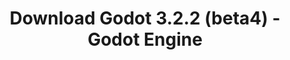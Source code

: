 ---
# Generated by /scripts/js/download_archive_generator !!! do not edit by hand !!!
title: 'Download Godot 3.2.2 (beta4) - Godot Engine'
type: 'download/archive'
name: '3.2.2'
flavor: 'beta4'
release_date: '2020-06-05T03:00:00-00:00'
release_notes: '/article/dev-snapshot-godot-3-2-2-beta-4/'
links:
  android.apk:
    name: 'android.apk'
    title: 'Android'
    caption: 'Universal APK (ARM64 + ARMv7 + x86_64 + x86)'
    tags:
      - 'APK download'
      - 'ARM64/v7'
      - 'x86 (64 & 32 bit)'
    hosts:
      github_builds:
        regular: 'https://github.com/godotengine/godot-builds/releases/download/3.2.2-beta4/Godot_v3.2.2-beta4_android_editor.apk'
        mono: '#'
      github:
        regular: 'https://github.com/godotengine/godot/releases/download/3.2.2-beta4/Godot_v3.2.2-beta4_android_editor.apk'
        mono: '#'
  macos.universal:
    name: 'macos.universal'
    title: 'macOS'
    caption: 'Universal (x86_64 + Apple Silicon)'
    tags:
      - 'Intel/Apple Silicon'
      - '64 bit'
    hosts:
      github_builds:
        regular: 'https://github.com/godotengine/godot-builds/releases/download/3.2.2-beta4/Godot_v3.2.2-beta4_osx.universal.zip'
        mono: 'https://github.com/godotengine/godot-builds/releases/download/3.2.2-beta4/Godot_v3.2.2-beta4_mono_osx.universal.zip'
      github:
        regular: 'https://github.com/godotengine/godot/releases/download/3.2.2-beta4/Godot_v3.2.2-beta4_osx.universal.zip'
        mono: 'https://github.com/godotengine/godot/releases/download/3.2.2-beta4/Godot_v3.2.2-beta4_mono_osx.universal.zip'
  windows.64:
    name: 'windows.64'
    title: 'Windows'
    caption: 'Standard (x86_64)'
    tags:
      - '64 bit'
    hosts:
      github_builds:
        regular: 'https://github.com/godotengine/godot-builds/releases/download/3.2.2-beta4/Godot_v3.2.2-beta4_win64.exe.zip'
        mono: 'https://github.com/godotengine/godot-builds/releases/download/3.2.2-beta4/Godot_v3.2.2-beta4_mono_win64.zip'
      github:
        regular: 'https://github.com/godotengine/godot/releases/download/3.2.2-beta4/Godot_v3.2.2-beta4_win64.exe.zip'
        mono: 'https://github.com/godotengine/godot/releases/download/3.2.2-beta4/Godot_v3.2.2-beta4_mono_win64.zip'
  linux_server.headless.64:
    name: 'linux_server.headless.64'
    title: 'Linux Server'
    caption: 'Headless (x86_64)'
    tags:
      - '64 bit'
      - 'Headless'
    hosts:
      github_builds:
        regular: 'https://github.com/godotengine/godot-builds/releases/download/3.2.2-beta4/Godot_v3.2.2-beta4_linux_headless.64.zip'
        mono: 'https://github.com/godotengine/godot-builds/releases/download/3.2.2-beta4/Godot_v3.2.2-beta4_mono_linux_headless_64.zip'
      github:
        regular: 'https://github.com/godotengine/godot/releases/download/3.2.2-beta4/Godot_v3.2.2-beta4_linux_headless.64.zip'
        mono: 'https://github.com/godotengine/godot/releases/download/3.2.2-beta4/Godot_v3.2.2-beta4_mono_linux_headless_64.zip'
  web:
    name: 'web'
    title: 'Web editor'
    caption: ''
    tags:
      - 'Self-hosted'
      - 'Cross-platform'
    hosts:
      github_builds:
        regular: 'https://github.com/godotengine/godot-builds/releases/download/3.2.2-beta4/Godot_v3.2.2-beta4_web_editor.zip'
        mono: '#'
      github:
        regular: 'https://github.com/godotengine/godot/releases/download/3.2.2-beta4/Godot_v3.2.2-beta4_web_editor.zip'
        mono: '#'
  linux.64:
    name: 'linux.64'
    title: 'Linux'
    caption: 'Standard (x86_64)'
    tags:
      - '64 bit'
    hosts:
      github_builds:
        regular: 'https://github.com/godotengine/godot-builds/releases/download/3.2.2-beta4/Godot_v3.2.2-beta4_x11.64.zip'
        mono: 'https://github.com/godotengine/godot-builds/releases/download/3.2.2-beta4/Godot_v3.2.2-beta4_mono_x11_64.zip'
      github:
        regular: 'https://github.com/godotengine/godot/releases/download/3.2.2-beta4/Godot_v3.2.2-beta4_x11.64.zip'
        mono: 'https://github.com/godotengine/godot/releases/download/3.2.2-beta4/Godot_v3.2.2-beta4_mono_x11_64.zip'
  linux.32:
    name: 'linux.32'
    title: 'Linux'
    caption: 'Standard (x86)'
    tags:
      - '32 bit'
    hosts:
      github_builds:
        regular: 'https://github.com/godotengine/godot-builds/releases/download/3.2.2-beta4/Godot_v3.2.2-beta4_x11.32.zip'
        mono: 'https://github.com/godotengine/godot-builds/releases/download/3.2.2-beta4/Godot_v3.2.2-beta4_mono_x11_32.zip'
      github:
        regular: 'https://github.com/godotengine/godot/releases/download/3.2.2-beta4/Godot_v3.2.2-beta4_x11.32.zip'
        mono: 'https://github.com/godotengine/godot/releases/download/3.2.2-beta4/Godot_v3.2.2-beta4_mono_x11_32.zip'
  windows.32:
    name: 'windows.32'
    title: 'Windows'
    caption: 'Standard (x86)'
    tags:
      - '32 bit'
    hosts:
      github_builds:
        regular: 'https://github.com/godotengine/godot-builds/releases/download/3.2.2-beta4/Godot_v3.2.2-beta4_win32.exe.zip'
        mono: 'https://github.com/godotengine/godot-builds/releases/download/3.2.2-beta4/Godot_v3.2.2-beta4_mono_win32.zip'
      github:
        regular: 'https://github.com/godotengine/godot/releases/download/3.2.2-beta4/Godot_v3.2.2-beta4_win32.exe.zip'
        mono: 'https://github.com/godotengine/godot/releases/download/3.2.2-beta4/Godot_v3.2.2-beta4_mono_win32.zip'
  linux_server.64:
    name: 'linux_server.64'
    title: 'Linux Server'
    caption: 'Standard (x86_64)'
    tags:
      - '64 bit'
    hosts:
      github_builds:
        regular: 'https://github.com/godotengine/godot-builds/releases/download/3.2.2-beta4/Godot_v3.2.2-beta4_linux_server.64.zip'
        mono: 'https://github.com/godotengine/godot-builds/releases/download/3.2.2-beta4/Godot_v3.2.2-beta4_mono_linux_server_64.zip'
      github:
        regular: 'https://github.com/godotengine/godot/releases/download/3.2.2-beta4/Godot_v3.2.2-beta4_linux_server.64.zip'
        mono: 'https://github.com/godotengine/godot/releases/download/3.2.2-beta4/Godot_v3.2.2-beta4_mono_linux_server_64.zip'
  aar_library:
    name: 'aar_library'
    title: 'AAR library'
    caption: ''
    tags:
      - 'Android plugins'
      - 'Java'
      - 'Kotlin'
    hosts:
      github_builds:
        regular: 'https://github.com/godotengine/godot-builds/releases/download/3.2.2-beta4/godot-lib.3.2.2.beta4.release.aar'
        mono: 'https://github.com/godotengine/godot-builds/releases/download/3.2.2-beta4/godot-lib.3.2.2.beta4.mono.release.aar'
      github:
        regular: 'https://github.com/godotengine/godot/releases/download/3.2.2-beta4/godot-lib.3.2.2.beta4.release.aar'
        mono: 'https://github.com/godotengine/godot/releases/download/3.2.2-beta4/godot-lib.3.2.2.beta4.mono.release.aar'
  templates:
    name: 'templates'
    title: 'Export templates'
    caption: ''
    tags:
      - 'Used to export your games to all supported platforms'
    hosts:
      github_builds:
        regular: 'https://github.com/godotengine/godot-builds/releases/download/3.2.2-beta4/Godot_v3.2.2-beta4_export_templates.tpz'
        mono: 'https://github.com/godotengine/godot-builds/releases/download/3.2.2-beta4/Godot_v3.2.2-beta4_mono_export_templates.tpz'
      github:
        regular: 'https://github.com/godotengine/godot/releases/download/3.2.2-beta4/Godot_v3.2.2-beta4_export_templates.tpz'
        mono: 'https://github.com/godotengine/godot/releases/download/3.2.2-beta4/Godot_v3.2.2-beta4_mono_export_templates.tpz'
primaryPlatforms:
  - 'android.apk'
  - 'macos.universal'
  - 'windows.64'
  - 'linux_server.headless.64'
  - 'web'
  - 'templates'
---